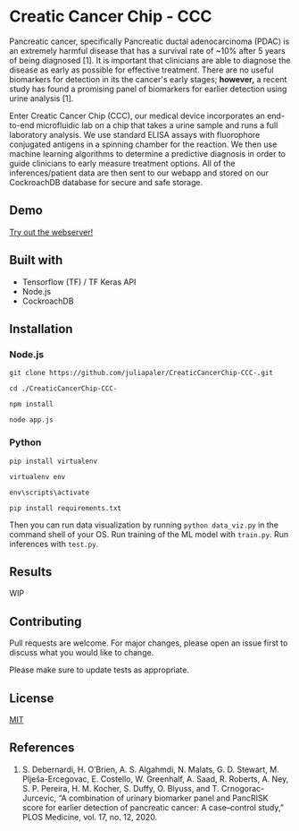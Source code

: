 # Creatic Cancer Chip  - CCC
Pancreatic cancer, specifically Pancreatic ductal adenocarcinoma (PDAC) is an extremely harmful disease that has a survival rate of ~10% after 5 years of being diagnosed [1]. It is important that clinicians are able to diagnose the disease as early as possible for effective treatment. There are no useful biomarkers for detection in its the cancer's early stages; **however,** a recent study has found a promising panel of biomarkers for earlier detection using urine analysis [1].

Enter Creatic Cancer Chip (CCC), our medical device incorporates an end-to-end microfluidic lab on a chip that takes a urine sample and runs a full laboratory analysis.
We use standard ELISA assays with fluorophore conjugated antigens in a spinning chamber for the reaction. We then use machine learning algorithms to determine a predictive diagnosis in order to guide clinicians to early measure treatment options. All of the inferences/patient data are then sent to our webapp and stored on our CockroachDB database for secure and safe storage.


## Demo
[Try out the webserver!](https://www.youtube.com/watch?v=6n3pFFPSlW4)

## Built with
- Tensorflow (TF) / TF Keras API
- Node.js
- CockroachDB

## Installation
### Node.js 
```
git clone https://github.com/juliapaler/CreaticCancerChip-CCC-.git
```
```
cd ./CreaticCancerChip-CCC-
```
```
npm install
```
```
node app.js
```

### Python
```
pip install virtualenv
```
```
virtualenv env
```
```
env\scripts\activate
```
```
pip install requirements.txt
```

Then you can run data visualization by running `python data_viz.py` in the command shell of your OS. Run training of the ML model with `train.py`. Run inferences with `test.py`. 


## Results
WIP

## Contributing
Pull requests are welcome. For major changes, please open an issue first to discuss what you would like to change.

Please make sure to update tests as appropriate.

## License
[MIT](https://choosealicense.com/licenses/mit/)

## References
1. S. Debernardi, H. O’Brien, A. S. Algahmdi, N. Malats, G. D. Stewart, M. Plješa-Ercegovac, E. Costello, W. Greenhalf, A. Saad, R. Roberts, A. Ney, S. P. Pereira, H. M. Kocher, S. Duffy, O. Blyuss, and T. Crnogorac-Jurcevic, “A combination of urinary biomarker panel and PancRISK score for earlier detection of pancreatic cancer: A case–control study,” PLOS Medicine, vol. 17, no. 12, 2020. 
